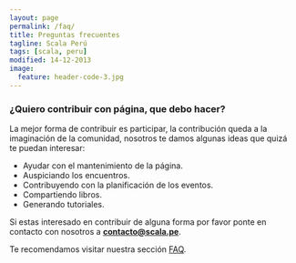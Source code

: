 ```yaml
---
layout: page
permalink: /faq/
title: Preguntas frecuentes
tagline: Scala Perú
tags: [scala, peru]
modified: 14-12-2013
image:
  feature: header-code-3.jpg
---
```


### ¿Quiero contribuir con página, que debo hacer?

La mejor forma de contribuir es participar, la contribución queda a la imaginación de la comunidad, nosotros te damos algunas ideas que quizá te puedan interesar:

* Ayudar con el mantenimiento de la página.
* Auspiciando los encuentros.
* Contribuyendo con la planificación de los eventos.
* Compartiendo libros.
* Generando tutoriales.

Si estas interesado en contribuir de alguna forma por favor ponte en contacto con nosotros a **contacto@scala.pe**.

Te recomendamos visitar nuestra sección [FAQ](/faq).
 
